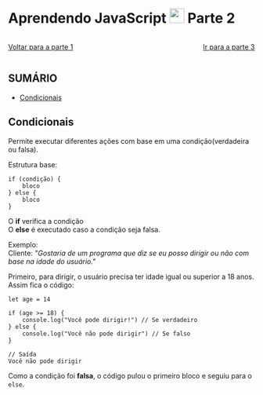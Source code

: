 # Aprendendo JavaScript <img width="30rem" src="https://cdn.jsdelivr.net/gh/devicons/devicon@latest/icons/javascript/javascript-plain.svg"/> Parte 2 

<span style="display:flex; justify-content:space-between;">

[Voltar para a parte 1](../README.md)

[Ir para a parte 3](./parte-3.md)

</span>

## SUMÁRIO
- [Condicionais](#condicionais)

## Condicionais
Permite executar diferentes ações com base em uma condição(verdadeira ou falsa).

Estrutura base:

    if (condição) {
        bloco
    } else {
        bloco
    }

O <strong>if</strong> verifica a condição<br>
O <strong>else</strong> é executado caso a condição seja falsa.

Exemplo:<br>
Cliente: <i>"Gostaria de um programa que diz se eu posso dirigir ou não com base na idade do usuário."</i>

Primeiro, para dirigir, o usuário precisa ter idade igual ou superior a 18 anos. Assim fica o código:

    let age = 14

    if (age >= 18) {
        console.log("Você pode dirigir!") // Se verdadeiro
    } else {
        console.log("Você não pode dirigir") // Se falso
    }

    // Saída
    Você não pode dirigir

Como a condição foi <strong>falsa</strong>, o código pulou o primeiro bloco e seguiu para o <code>else</code>.